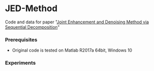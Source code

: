 # JED-Method

Code and data for paper "[Joint Enhancement and Denoising Method via Sequential Decomposition]()"

### Prerequisites
- Original code is tested on Matlab R2017a 64bit, Windows 10

### Experiments
